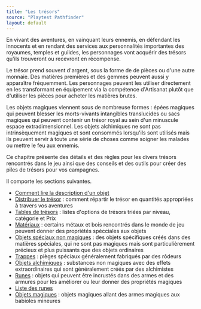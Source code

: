 ```yaml
---
title: "Les trésors"
source: "Playtest Pathfinder"
layout: default
---
```


En vivant des aventures, en vainquant leurs ennemis, en défendant les innocents et en rendant des services aux personnalités importantes des royaumes, temples et guildes, les personnages vont acquérir des trésors qu'ils trouveront ou recevront en récompense.

Le trésor prend souvent d'argent, sous la forme de de pièces ou d'une autre monnaie. Des matières premières et des gemmes peuvent aussi y apparaître fréquemment. Les personnages peuvent les utiliser directement en les transformant en équipement via la compétence d'Artisanat plutôt que d'utiliser les pièces pour acheter les matières brutes.

Les objets magiques viennent sous de nombreuse formes : épées magiques qui peuvent blesser les morts-vivants intangibles translucides ou sacs magiques qui peuvent contenir un trésor royal au sein d'un minuscule espace extradimensionnel. Les objets alchimiques ne sont pas intrinsèquement magiques et sont consommés lorsqu'ils sont utilisés mais ils peuvent servir à toute une série de choses comme soigner les malades ou mettre le feu aux ennemis.

Ce chapitre présente des détails et des règles pour les divers trésors rencontrés dans le jeu ainsi que des conseils et des outils pour créer des piles de trésors pour vos campagnes.

Il comporte les sections suivantes.

* [Comment lire la description d'un objet](comment-lire-la-description-d'un-objet.html)
* [Distribuer le trésor](distribuer-le-trésor.html) : comment répartir le trésor en quantités appropriées à travers vos aventures
* [Tables de trésors](tables-de-trésors.html) : listes d'options de trésors triées par niveau, catégorie et Prix
* [Matériaux](matériaux.html) : certains métaux et bois rencontrés dans le monde de jeu peuvent donner des propriétés spécciales aux objets
* [Objets spéciaux non magiques](objets-spéciaux-non-magiques.html) : des objets spécifiques créés dans des matières spéciales, qui ne sont pas magiques mais sont particulièrement précieux et plus puissants que des objets ordinaires
* [Trappes](trappes.html) : pièges spéciaux généralement fabriqués par des rôdeurs
* [Objets alchimiques](objets-alchimiques.html) : substances non magiques avec des effets extraordinaires qui sont généralement créés par des alchimistes
* [Runes](runes.html) : objets qui peuvent être incrustés dans des armes et des armures pour les améliorer ou leur donner des propriétés magiques
* [Liste des runes](liste-des-runes.html)
* [Objets magiques](objets-magiques.html) : objets magiques allant des armes magiques aux babioles mineures
